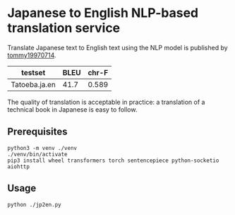 # Japanese to English NLP-based translation service

Translate Japanese text to English text using the NLP model is published by [tommy19970714](https://huggingface.co/tommy19970714/translation-japanese).

| testset       | BLEU | chr-F |
| ------------- | ---- | ----- |
| Tatoeba.ja.en | 41.7 | 0.589 |

The quality of translation is acceptable in practice: a translation of a technical book in Japanese is easy to follow.

## Prerequisites

```
python3 -m venv ./venv
./venv/bin/activate
pip3 install wheel transformers torch sentencepiece python-socketio aiohttp
```

## Usage

```
python ./jp2en.py
```

